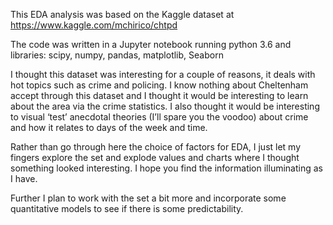 This EDA analysis was based on the Kaggle dataset at https://www.kaggle.com/mchirico/chtpd

The code was written in a Jupyter notebook running python 3.6 and libraries: scipy, numpy, pandas, matplotlib, Seaborn

I thought this dataset was interesting for a couple of reasons, it deals with hot topics such as crime and policing.  I know nothing about Cheltenham accept through this dataset and I thought it would be interesting to learn about the area via the crime statistics.  I also thought it would be interesting to visual ‘test’ anecdotal theories (I’ll spare you the voodoo) about crime and how it relates to days of the week and time.

Rather than go through here the choice of factors for EDA, I just let my fingers explore the set and explode values and charts where I thought something looked interesting.  I hope you find the information illuminating as I have.

Further I plan to work with the set a bit more and incorporate some quantitative models to see if there is some predictability.

